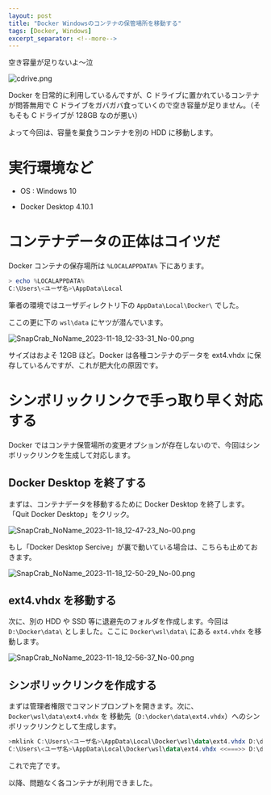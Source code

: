```yaml
---
layout: post
title: "Docker Windowsのコンテナの保管場所を移動する"
tags: [Docker, Windows]
excerpt_separator: <!--more-->
---
```


空き容量が足りないよ～泣

![cdrive.png](..\..\..\assets\img\post\2023-11-19\cdrive.png)

Docker を日常的に利用しているんですが、C ドライブに置かれているコンテナが問答無用で C ドライブをガバガバ食っていくので空き容量が足りません。（そもそも C ドライブが 128GB なのが悪い）

よって今回は、容量を巣食うコンテナを別の HDD に移動します。

<!--more-->

# 実行環境など

- OS : Windows 10

- Docker Desktop 4.10.1

# コンテナデータの正体はコイツだ

Docker コンテナの保存場所は ``%LOCALAPPDATA%`` 下にあります。

```powershell
> echo %LOCALAPPDATA%
C:\Users\<ユーザ名>\AppData\Local
```

筆者の環境ではユーザディレクトリ下の ``AppData\Local\Docker\`` でした。

ここの更に下の ``wsl\data`` にヤツが潜んでいます。

![SnapCrab_NoName_2023-11-18_12-33-31_No-00.png](..\..\..\assets\img\post\2023-11-19\SnapCrab_NoName_2023-11-18_12-33-31_No-00.png)

サイズはおよそ 12GB ほど。Docker は各種コンテナのデータを ext4.vhdx に保存しているんですが、これが肥大化の原因です。

# シンボリックリンクで手っ取り早く対応する

Docker ではコンテナ保管場所の変更オプションが存在しないので、今回はシンボリックリンクを生成して対応します。

## Docker Desktop を終了する

まずは、コンテナデータを移動するために Docker Desktop を終了します。「Quit Docker Desktop」をクリック。

![SnapCrab_NoName_2023-11-18_12-47-23_No-00.png](..\..\..\assets\img\post\2023-11-19\SnapCrab_NoName_2023-11-18_12-47-23_No-00.png)

もし「Docker Desktop Sercive」が裏で動いている場合は、こちらも止めておきます。

![SnapCrab_NoName_2023-11-18_12-50-29_No-00.png](..\..\..\assets\img\post\2023-11-19\SnapCrab_NoName_2023-11-18_12-50-29_No-00.png)

## ext4.vhdx を移動する

次に、別の HDD や SSD 等に退避先のフォルダを作成します。今回は ``D:\Docker\data\`` としました。ここに `Docker\wsl\data\` にある `ext4.vhdx` を移動します。

![SnapCrab_NoName_2023-11-18_12-56-37_No-00.png](..\..\..\assets\img\post\2023-11-19\SnapCrab_NoName_2023-11-18_12-56-37_No-00.png)

## シンボリックリンクを作成する

まずは管理者権限でコマンドプロンプトを開きます。次に、``Docker\wsl\data\ext4.vhdx`` を 移動先（``D:\docker\data\ext4.vhdx``）へのシンボリックリンクとして生成します。

```powershell
>mklink C:\Users\<ユーザ名>\AppData\Local\Docker\wsl\data\ext4.vhdx D:\docker\data\ext4.vhdx
C:\Users\<ユーザ名>\AppData\Local\Docker\wsl\data\ext4.vhdx <<===>> D:\docker\data\ext4.vhdx のシンボリック リンクが作成され ました
```



これで完了です。

以降、問題なく各コンテナが利用できました。
